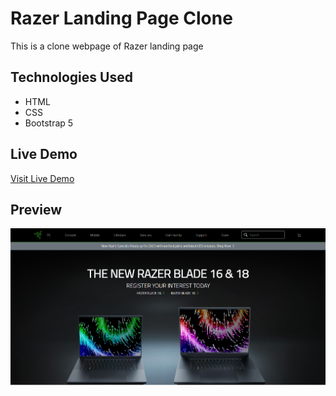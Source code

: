 # Razer Landing Page Clone

This is a clone webpage of Razer landing page

## Technologies Used

-   HTML
-   CSS
-   Bootstrap 5

## Live Demo

[Visit Live Demo](https://vinceybanez5521.github.io/razer-landing-page-clone/index.html)

## Preview

![Preview](images/preview.PNG)
